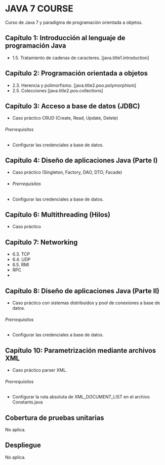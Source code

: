 # JAVA 7 COURSE
Curso de Java 7 y paradigma de programación orientada a objetos.

## Capítulo 1: Introducción al lenguaje de programación Java
- 1.5. Tratamiento de cadenas de caracteres. [java.title1.introduction]

## Capítulo 2: Programación orientada a objetos
- 2.3. Herencia y polimorfismo. [java.title2.poo.polymorphism]
- 2.5. Colecciones [java.title2.poo.collections]

## Capítulo 3: Acceso a base de datos (JDBC)
- Caso práctico CRUD (Create, Read, Update, Delete)
###### Prerrequisitos
- Configurar las credenciales a base de datos.

## Capítulo 4: Diseño de aplicaciones Java (Parte I)
- Caso práctico (Singleton, Factory, DAO, DTO, Facade)
- ###### Prerrequisitos
- Configurar las credenciales a base de datos.

## Capítulo 6: Multithreading (Hilos)
- Caso práctico

## Capítulo 7: Networking
- 6.3. TCP
- 6.4. UDP
- 6.5. RMI
- RPC
- 
## Capítulo 8: Diseño de aplicaciones Java (Parte II)
- Caso práctico con sistemas distribuidos y pool de conexiones a base de datos.
###### Prerrequisitos
- Configurar las credenciales a base de datos.

## Capítulo 10: Parametrización mediante archivos XML
- Caso práctico parser XML.
###### Prerrequisitos
- Configurar la ruta absoluta de XML_DOCUMENT_LIST en el archivo Constants.java

## Cobertura de pruebas unitarias
No aplica.

## Despliegue
No aplica.